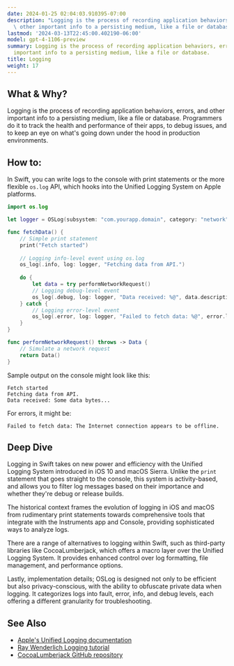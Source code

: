 ```yaml
---
date: 2024-01-25 02:04:03.910395-07:00
description: "Logging is the process of recording application behaviors, errors, and\
  \ other important info to a persisting medium, like a file or database. Programmers\u2026"
lastmod: '2024-03-13T22:45:00.402190-06:00'
model: gpt-4-1106-preview
summary: Logging is the process of recording application behaviors, errors, and other
  important info to a persisting medium, like a file or database.
title: Logging
weight: 17
---
```


## What & Why?
Logging is the process of recording application behaviors, errors, and other important info to a persisting medium, like a file or database. Programmers do it to track the health and performance of their apps, to debug issues, and to keep an eye on what's going down under the hood in production environments.

## How to:
In Swift, you can write logs to the console with print statements or the more flexible `os.log` API, which hooks into the Unified Logging System on Apple platforms.

```Swift
import os.log

let logger = OSLog(subsystem: "com.yourapp.domain", category: "network")

func fetchData() {
    // Simple print statement
    print("Fetch started")
    
    // Logging info-level event using os.log
    os_log(.info, log: logger, "Fetching data from API.")
    
    do {
        let data = try performNetworkRequest()
        // Logging debug-level event
        os_log(.debug, log: logger, "Data received: %@", data.description)
    } catch {
        // Logging error-level event
        os_log(.error, log: logger, "Failed to fetch data: %@", error.localizedDescription)
    }
}

func performNetworkRequest() throws -> Data {
    // Simulate a network request
    return Data()
}
```

Sample output on the console might look like this:

```
Fetch started
Fetching data from API.
Data received: Some data bytes...
```

For errors, it might be:

```
Failed to fetch data: The Internet connection appears to be offline.
```

## Deep Dive
Logging in Swift takes on new power and efficiency with the Unified Logging System introduced in iOS 10 and macOS Sierra. Unlike the `print` statement that goes straight to the console, this system is activity-based, and allows you to filter log messages based on their importance and whether they're debug or release builds.

The historical context frames the evolution of logging in iOS and macOS from rudimentary print statements towards comprehensive tools that integrate with the Instruments app and Console, providing sophisticated ways to analyze logs.

There are a range of alternatives to logging within Swift, such as third-party libraries like CocoaLumberjack, which offers a macro layer over the Unified Logging System. It provides enhanced control over log formatting, file management, and performance options. 

Lastly, implementation details; OSLog is designed not only to be efficient but also privacy-conscious, with the ability to obfuscate private data when logging. It categorizes logs into fault, error, info, and debug levels, each offering a different granularity for troubleshooting.

## See Also
- [Apple's Unified Logging documentation](https://developer.apple.com/documentation/os/logging)
- [Ray Wenderlich Logging tutorial](https://www.raywenderlich.com/605079-logging-in-swift-oslog)
- [CocoaLumberjack GitHub repository](https://github.com/CocoaLumberjack/CocoaLumberjack)
